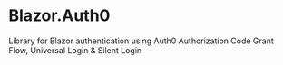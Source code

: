 # Blazor.Auth0
Library for Blazor authentication using Auth0 Authorization Code Grant Flow, Universal Login &amp; Silent Login
